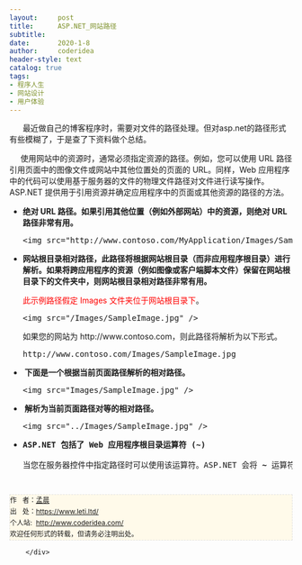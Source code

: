 ```yaml
---
layout:     post
title:      ASP.NET_网站路径
subtitle:   
date:       2020-1-8
author:     coderidea
header-style: text
catalog: true
tags:
- 程序人生
- 网站设计
- 用户体验
--- 
```

<div class="postBody">
			<div id="cnblogs_post_body" class="blogpost-body"><p>      最近做自己的博客程序时，需要对文件的路径处理。但对asp.net的路径形式有些模糊了，于是查了下资料做个总结。</p>
<p><span>     使用网站中的资源时，通常必须指定资源的路径。例如，您可以使用 URL 路径引用页面中的图像文件或网站中其他位置处的页面的 URL。同样，Web 应用程序中的代码可以使用基于服务器的文件的物理文件路径对文件进行读写操作。ASP.NET 提供用于引用资源并确定应用程序中的页面或其他资源的路径的方法。</span></p>
<ul><li>
<p><strong>绝对 URL 路径。如果引用其他位置（例如外部网站）中的资源，则绝对 URL 路径非常有用。</strong></p>
<div class="codeSnippetContainer">
<div class="codeSnippetContainerCodeContainer">
<div id="CodeSnippetContainerCode_98dad7c0-c9ef-414a-b2e7-fad74860bd8a" class="codeSnippetContainerCode" dir="ltr">
<div>
<pre>&lt;img src="http://www.contoso.com/MyApplication/Images/SampleImage.jpg" /&gt;
</pre>
</div>
</div>
</div>
</div>
</li>
<li>
<p><strong>网站根目录相对路径，此路径将根据网站根目录（而非应用程序根目录）进行解析。如果将跨应用程序的资源（例如图像或客户端脚本文件）保留在网站根目录下的文件夹中，则网站根目录相对路径非常有用。</strong></p>
<p><span style="color:#ff0000;">此示例路径假定 Images 文件夹位于网站根目录下</span>。</p>
<div class="codeSnippetContainer">
<div class="codeSnippetContainerCodeContainer">
<div id="CodeSnippetContainerCode_8d2e3dc3-4a10-4064-9ad9-4659815e2bcb" class="codeSnippetContainerCode" dir="ltr">
<div>
<pre>&lt;img src="/Images/SampleImage.jpg" /&gt;
</pre>
</div>
</div>
</div>
</div>
<p>如果您的网站为 http://www.contoso.com，则此路径将解析为以下形式。</p>
<div class="codeSnippetContainer">
<div class="codeSnippetContainerCodeContainer">
<div id="CodeSnippetContainerCode_085c0705-bd03-4a9b-b68a-1252042d0d92" class="codeSnippetContainerCode" dir="ltr">
<div>
<pre>http://www.contoso.com/Images/SampleImage.jpg
</pre>
</div>
</div>
</div>
</div>
</li>
<li>
<p><strong> 下面是一个根据当前页面路径解析的相对路径。</strong></p>
<div class="codeSnippetContainer">
<div class="codeSnippetContainerCodeContainer">
<div id="CodeSnippetContainerCode_2efb5db5-6f87-4c32-9635-804b3b49ff60" class="codeSnippetContainerCode" dir="ltr">
<div>
<pre>&lt;img src="Images/SampleImage.jpg" /&gt;
</pre>
</div>
</div>
</div>
</div>
</li>
<li>
<p><strong> 解析为当前页面路径对等的相对路径。</strong></p>
<div class="codeSnippetContainer">
<div class="codeSnippetContainerCodeContainer">
<div id="CodeSnippetContainerCode_5f42afe6-84e7-4e78-9a4f-b7e6d7309ee3" class="codeSnippetContainerCode" dir="ltr">
<div>
<pre>&lt;img src="../Images/SampleImage.jpg" /&gt;</pre>
</div>
</div>
</div>
</div>
</li>
<li>
<pre><strong>ASP.NET 包括了 Web 应用程序根目录运算符 (~)</strong><br /><br />当您在服务器控件中指定路径时可以使用该运算符。ASP.NET 会将 <strong>~</strong> 运算符解析为当前应用程序的根目录。可以结合使用 <strong>~</strong> 运算符和文件夹来指定基于当前根目录的路径。可以在服务器控件中的任何与路径有关的属性中使用 <strong>~</strong> 运算符。~ 运算符只能为服务器控件识别，并且位于服务器代码中。<span style="color:#ff0000;">不能将 ~ 运算符用于客户端元素。</span><span style="line-height:normal;font-size:medium;"> </span></pre>
</li>
</ul><div id="ckepop"> </div>
<div>
<p id="PSignature" style="line-height:20px;background:#FFFAEA no-repeat 2% 50%;font-size:12px;border:#e0e0e0 1px dashed;">作   者：<a href="https://www.leti.ltd/">孟晨</a> <br /> 出   处：<a href="https://www.leti.ltd/">https://www.leti.ltd/</a> <br />个人站:  <a href="http://www.coderidea.com/">http://www.coderidea.com/</a><br />欢迎任何形式的转载，但请务必注明出处。</p>




</div></div><div id="MySignature"></div>
<div class="clear"></div>
<div id="blog_post_info_block">
<div id="BlogPostCategory"></div>
<div id="EntryTag"></div>
<div id="blog_post_info">
</div>
<div class="clear"></div>
<div id="post_next_prev"></div>
</div>


		</div>